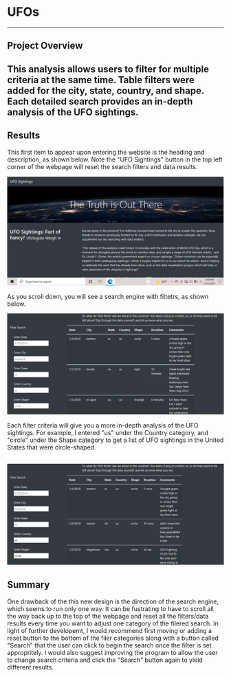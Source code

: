 # **UFOs**
---
## Project Overview
This analysis allows users to filter for multiple criteria at the same time. Table filters were added for the city, state, country, and shape. Each detailed search provides an in-depth analysis of the UFO sightings.
---
## Results
This first item to appear upon entering the website is the heading and description, as shown below. Note the "UFO Sightings" button in the top left corner of the webpage will reset the search filters and data results.

![picture alt](https://github.com/ChristinaGalley/UFOs/blob/main/static/images/front_page.PNG)

As you scroll down, you will see a search engine with filtetrs, as shown below. 

![picture alt](https://github.com/ChristinaGalley/UFOs/blob/main/static/images/search.PNG)
    
Each filter criteria will give you a more in-depth analysis of the UFO sightings. For example, I entered "us" under the Country category, and "circle" under the Shape category to get a list of UFO sightings in the United States that were circle-shaped.

![picture alt](https://github.com/ChristinaGalley/UFOs/blob/main/static/images/example.PNG)
---
## Summary
One drawback of the this new design is the direction of the search engine, which seems to run only one way. It can be fustrating to have to scroll all the way back up to the top of the webpage and reset all the filters/data results every time you want to adjust one category of the filered search. In light of further developemt, I would recommend first moving or adding a reset button to the bottom of the filer categories along with a button called "Search" that the user can click to begin the search once the filter is set appropritely. I would also suggest improving the program to allow the user to change search criteria and click the "Search" button again to yield different results.

